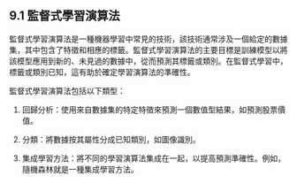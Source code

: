 ## 9.1 監督式學習演算法

監督式學習演算法是一種機器學習中常見的技術，該技術通常涉及一個給定的數據集，其中包含了特徵和相應的標籤。監督式學習演算法的主要目標是訓練模型以將該模型應用到新的、未見過的數據中，從而預測其標籤或類別。在監督式學習中，標籤或類別已知，這有助於確定學習演算法的準確性。

監督式學習演算法包括以下類型：

1. 回歸分析：使用來自數據集的特定特徵來預測一個數值型結果，如預測股票價值。

2. 分類：將數據按其屬性分成已知類別，如圖像識別。

3. 集成學習方法：將不同的學習演算法集成在一起，以提高預測準確性。例如，隨機森林就是一種集成學習方法。